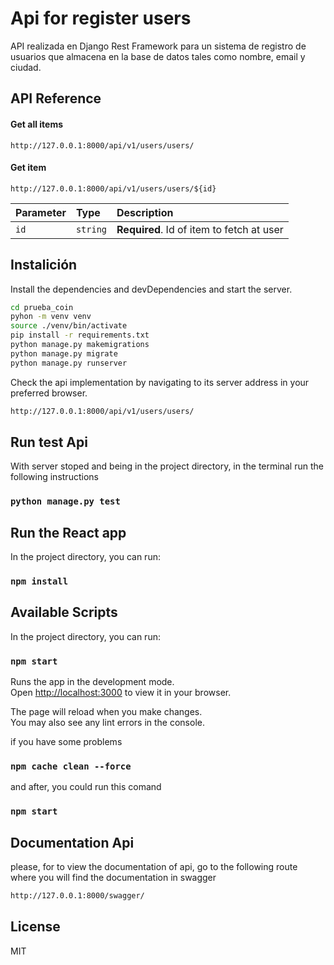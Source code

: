 
# Api for register users

API realizada en Django Rest Framework para un sistema de registro de usuarios que almacena en la base de datos tales como nombre, email y ciudad.



## API Reference

#### Get all items

```http
http://127.0.0.1:8000/api/v1/users/users/
```


#### Get item

```http
http://127.0.0.1:8000/api/v1/users/users/${id}
```

| Parameter | Type     | Description                       |
| :-------- | :------- | :-------------------------------- |
| `id`      | `string` | **Required**. Id of item to fetch at user |




## Instalición

Install the dependencies and devDependencies and start the server.

```sh
cd prueba_coin
pyhon -m venv venv
source ./venv/bin/activate  
pip install -r requirements.txt
python manage.py makemigrations
python manage.py migrate
python manage.py runserver
```


Check the api implementation by navigating to its server address in your preferred browser.
```sh
http://127.0.0.1:8000/api/v1/users/users/
```
## Run test Api 

With server stoped and being in the project directory, in the terminal run the following instructions

### `python manage.py test`

## Run the React app

In the project directory, you can run:

### `npm install`


## Available Scripts

In the project directory, you can run:

### `npm start`

Runs the app in the development mode.\
Open [http://localhost:3000](http://localhost:3000) to view it in your browser.

The page will reload when you make changes.\
You may also see any lint errors in the console.

if you have some problems 
### `npm cache clean --force `   

and after, you could run this comand

### `npm start`


## Documentation Api 
please, for to view the documentation of api, go to the following route where you will find the documentation in swagger

```sh
http://127.0.0.1:8000/swagger/
```


## License

MIT

